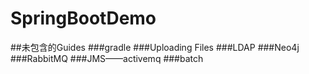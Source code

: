 # SpringBootDemo
##未包含的Guides
###gradle
###Uploading Files
###LDAP
###Neo4j
###RabbitMQ
###JMS——activemq
###batch